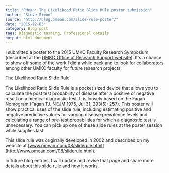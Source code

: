 ```yaml
---
title: "PMean: The Likelihood Ratio Slide Rule poster submission"
author: "Steve Simon"
source: "http://blog.pmean.com/slide-rule-poster/"
date: "2015-12-03"
category: Blog post
tags: Diagnostic testing, Professional details
output: html_document
---
```


I submitted a poster to the 2015 UMKC Faculty Research Symposium
(described at the [UMKC Office of Research Support
website](http://ors.umkc.edu/office-of-research-services/2015-faculty-research-symposium)).
It's a chance to show off some of the work I did a while back and to
look for collaborators among other UMKC faculty for future research
projects.

<!---More--->

The Likelihood Ratio Slide Rule.

The Likelihood Ratio Slide Rule is a pocket sized device that allows you
to calculate the post test probability of disease after a positive or
negative result on a medical diagnostic test. It is loosely based on the
Fagan Nomogram (Fagan TJ. NEJM 1975, Jul 31; 293(5): 257). This poster
will show practical uses of the slide rule, including estimating
positive and negative predictive values for varying disease prevalence
levels and calculating a range of pre-test probabilities for which a
diagnostic test is unnecessary. You can pick up one of these slide rules
at the poster session while supplies last.

This slide rule was originally developed in 2002 and described on my
website at
[www.pmean.com/08/sliderule.html](http://www.pmean.com/08/sliderule.html).

In future blog entries, I will update and revise that page and share
more details about this slide rule and how it works.



